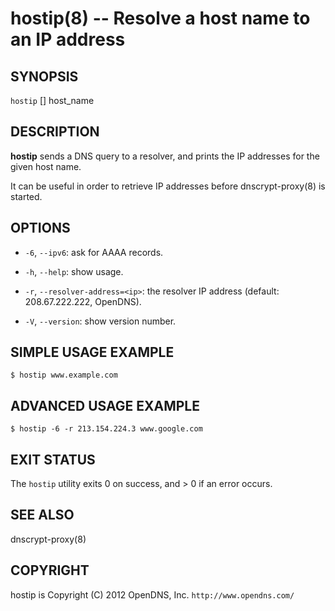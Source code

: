 hostip(8) -- Resolve a host name to an IP address
=================================================

## SYNOPSIS

`hostip` [<options>] host_name

## DESCRIPTION

**hostip** sends a DNS query to a resolver, and prints the IP
addresses for the given host name.

It can be useful in order to retrieve IP addresses before
dnscrypt-proxy(8) is started.

## OPTIONS

  * `-6`, `--ipv6`: ask for AAAA records.

  * `-h`, `--help`: show usage.

  * `-r`, `--resolver-address=<ip>`: the resolver IP address (default:
208.67.222.222, OpenDNS).

  * `-V`, `--version`: show version number.

## SIMPLE USAGE EXAMPLE

    $ hostip www.example.com

## ADVANCED USAGE EXAMPLE

    $ hostip -6 -r 213.154.224.3 www.google.com

## EXIT STATUS

The `hostip` utility exits 0 on success, and > 0 if an error occurs.

## SEE ALSO

dnscrypt-proxy(8)

## COPYRIGHT

hostip is Copyright (C) 2012 OpenDNS, Inc.
`http://www.opendns.com/`


